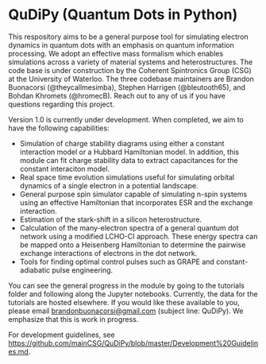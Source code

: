 # QuDiPy (Quantum Dots in Python)

This respository aims to be a general purpose tool for simulating electron dynamics in quantum dots with an emphasis on quantum information processing. We adopt an effective mass formalism which enables simulations across a variety of material systems and heterostructures. The code base is under construction by the Coherent Spintronics Group (CSG) at the University of Waterloo. The three codebase maintainers are Brandon Buonacorsi (@theycallmesimba), Stephen Harrigen (@bleutooth65), and Bohdan Khromets (@hromecB). Reach out to any of us if you have questions regarding this project.

Version 1.0 is currently under development. When completed, we aim to have the following capabilities:
- Simulation of charge stability diagrams using either a constant interaction model or a Hubbard Hamiltonian model. In addition, this module can fit charge stability data to extract capacitances for the constant interaciton model.
- Real space time evolution simulations useful for simulating orbital dynamics of a single electron in a potential landscape.
- General purpose spin simulator capable of simulating n-spin systems using an effective Hamiltonian that incorporates ESR and the exchange interaction.
- Estimation of the stark-shift in a silicon heterostructure.
- Calculation of the many-electron spectra of a general quantum dot network using a modified LCHO-CI approach. These energy spectra can be mapped onto a Heisenberg Hamiltonian to determine the pairwise exchange interactions of electrons in the dot network.
- Tools for finding optimal control pulses such as GRAPE and constant-adiabatic pulse engineering.

You can see the general progress in the module by going to the tutorials folder and following along the Jupyter notebooks.  Currently, the data for the tutorials are hosted elsewhere.  If you would like these available to you, please email brandonbuonacorsi@gmail.com (subject line: QuDiPy).  We emphasize that this is work in progress.

For development guidelines, see https://github.com/mainCSG/QuDiPy/blob/master/Development%20Guidelines.md.
